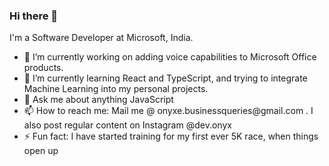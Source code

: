 ### Hi there 👋

<!--
**onyxe/onyxe** is a ✨ _special_ ✨ repository because its `README.md` (this file) appears on your GitHub profile.

Here are some ideas to get you started:

- 🔭 I’m currently working on ...
- 🌱 I’m currently learning ...
- 👯 I’m looking to collaborate on ...
- 🤔 I’m looking for help with ...
- 💬 Ask me about ...
- 📫 How to reach me: ...
- 😄 Pronouns: ...
- ⚡ Fun fact: ...
-->
I'm a Software Developer at Microsoft, India.

<ul>
  <li>🔭 I’m currently working on adding voice capabilities to Microsoft Office products.</li>
  <li>🌱 I’m currently learning React and TypeScript, and trying to integrate Machine Learning into my personal projects.</li>
  <li>💬 Ask me about anything JavaScript</li>
  <li>📫 How to reach me: Mail me @ onyxe.businessqueries@gmail.com . I also post regular content on Instagram @dev.onyx</li>
  <li>⚡ Fun fact: I have started training for my first ever 5K race, when things open up</li>
</ul>
